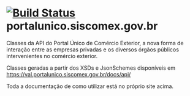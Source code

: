 # [![Build Status](https://travis-ci.org/samuelfac/portalunico.siscomex.gov.br.svg?branch=master)](https://travis-ci.org/samuelfac/portalunico.siscomex.gov.br) portalunico.siscomex.gov.br
Classes da API do Portal Único de Comércio Exterior, a nova forma de interação entre as empresas privadas e os diversos órgãos públicos intervenientes no comércio exterior.

Classes geradas a partir dos XSDs e JsonSchemes disponíveis em https://val.portalunico.siscomex.gov.br/docs/api/

Toda a documentação de como utilizar está no próprio site acima.
